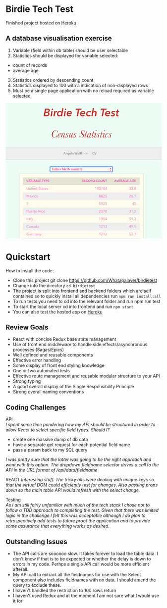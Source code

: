 Birdie Tech Test
=========

Finished project hosted on [Heroku](https://birdie-tech-test.herokuapp.com/)

A database visualisation exercise
-----

1. Variable (field within db table) should be user selectable
2. Statistics should be displayed for variable selected:
  - count of records
  - average age
3. Statistics ordered by descending count
4. Statistics displayed to 100 with a indication of non-displayed rows
5. Must be a single page application with no reload required as variable selected

![Birdie Tech test Implementation](Birdie_tech_test.png)

Quickstart
====
How to install the code:

- Clone this project git clone https://github.com/Whatapalaver/birdietest
- Change into the directory `cd birdietest`
- The project is split into frontend and backend folders which are self contained so to quickly install all dependencies run `npm run install:all`
- To run tests you need to cd into the relevant folder and run npm run test
- To start the local server cd into frontend and run `npm start`
- You can also test the hosted app on [Heroku](https://birdie-tech-test.herokuapp.com/)

Review Goals
-----

- React with concise Redux base state management
- Use of front end middleware to handle side effects/asynchronous processes (Sagas/Epics)
- Well defined and reusable components
- Effective error handling
- Some display of front end styling knowledge
- One or two automated tests
- Effective route management and reusable modular structure to your API
- Strong typing
- A good overall display of the Single Responsibility Principle
- Strong overall naming conventions

Coding Challenges
-----

API  
*I spent some time pondering how my API should be structured in order to allow React to select specific field types. Should I?*

- create one massive dump of db data
- have a separate get request for each potential field name
- pass a param back to my SQL query

*I was pretty sure that the latter was going to be the right approach and went with this option. The dropdown fieldname selector drives a call to the API in the URL format of /api/data/fieldname*

REACT
*Interesting stuff. The tricky bits were dealing with unique keys so that the virtual DOM could efficiently test for changes. Also passing props down so the main table API would refresh with the select change.*

Testing  
*As I am still fairly unfamiliar with much of the tech stack I chose not to follow a TDD approach to completing the test. Given that there was limited logic in the challenge I felt this was acceptable although I do plan to retrospectively add tests to future proof the application and to provide some assurance that everything works as desired.*

Outstanding Issues
-----

- The API calls are soooooo slow. It takes forever to load the table data. I don't know if that is to be expected or whether the delay is down to errors in my code. Perhps a single API call would be more efficient afterall.
- My API call to extract all the fieldnames for use with the Select component also includes fieldnames with no data. I should amend the query to exclude these.
- I haven't handled the restriction to 100 rows return
- I haven't used Redux and at the moment I am not sure what I would use it for
